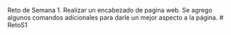 Reto de Semana 1.
Realizar un encabezado de pagina web.
Se agrego algunos comandos adicionales para darle un mejor aspecto a la página. # RetoS1

